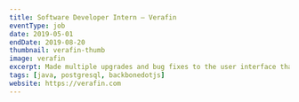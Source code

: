```yaml
---
title: Software Developer Intern – Verafin
eventType: job
date: 2019-05-01
endDate: 2019-08-20
thumbnail: verafin-thumb
image: verafin
excerpt: Made multiple upgrades and bug fixes to the user interface that were requested by Verafin clients. Created a software plugin that identifies high risk customers across hundreds of institutions based on transaction and biographical characteristics.
tags: [java, postgresql, backbonedotjs]
website: https://verafin.com
---
```

